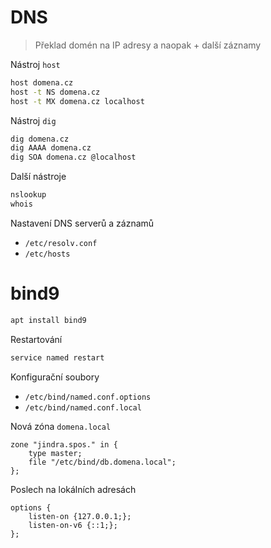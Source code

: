 # DNS

> Překlad domén na IP adresy a naopak + další záznamy

Nástroj `host`

```sh
host domena.cz
host -t NS domena.cz
host -t MX domena.cz localhost
```

Nástroj `dig`

```sh
dig domena.cz
dig AAAA domena.cz
dig SOA domena.cz @localhost
```

Další nástroje

```sh
nslookup
whois
```

Nastavení DNS serverů a záznamů
- `/etc/resolv.conf`
- `/etc/hosts`

# bind9

```sh
apt install bind9
```

Restartování

```sh
service named restart
```

Konfigurační soubory
- `/etc/bind/named.conf.options`
- `/etc/bind/named.conf.local`

Nová zóna `domena.local`

```
zone "jindra.spos." in {
	type master;
	file "/etc/bind/db.domena.local";
};
```

Poslech na lokálních adresách

```
options {
	listen-on {127.0.0.1;};
	listen-on-v6 {::1;};
};
```
